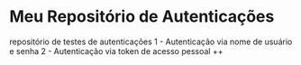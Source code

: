 # Meu Repositório de Autenticações
repositório de testes de autenticações
1 - Autenticação via nome de usuário e senha
2 - Autenticação via token de acesso pessoal ++